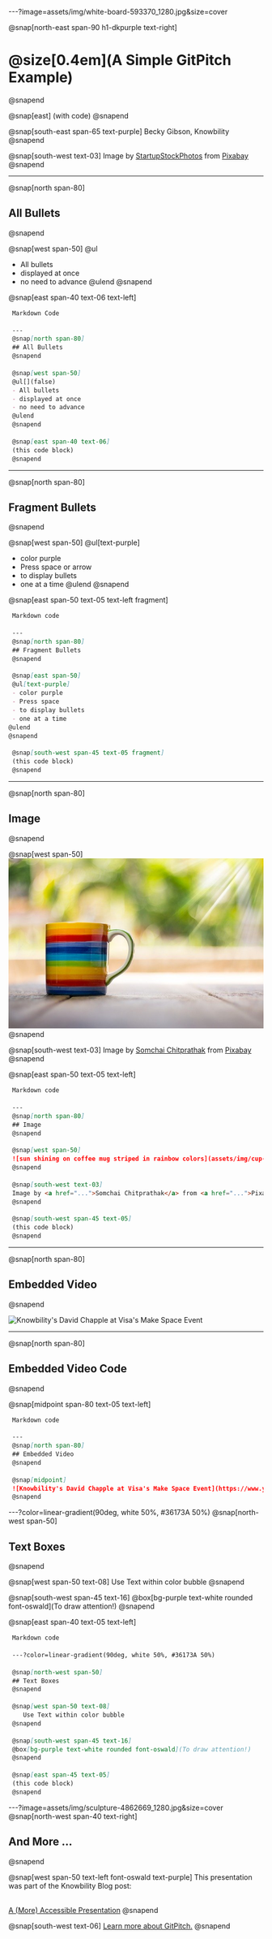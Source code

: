 ---?image=assets/img/white-board-593370_1280.jpg&size=cover

@snap[north-east span-90 h1-dkpurple text-right]
# @size[0.4em](A Simple GitPitch Example)
@snapend

@snap[east]
(with code)
@snapend

@snap[south-east span-65 text-purple]
Becky Gibson, Knowbility
@snapend

@snap[south-west text-03]
Image by <a href="https://pixabay.com/users/StartupStockPhotos-690514/?utm_source=link-attribution&amp;utm_medium=referral&amp;utm_campaign=image&amp;utm_content=593370">StartupStockPhotos</a> from <a href="https://pixabay.com/?utm_source=link-attribution&amp;utm_medium=referral&amp;utm_campaign=image&amp;utm_content=593370">Pixabay</a>
@snapend

---
@snap[north span-80]
## All Bullets
@snapend

@snap[west span-50]
@ul[](false)
- All bullets
- displayed at once
- no need to advance
@ulend
@snapend

@snap[east span-40 text-06 text-left]
```markdown zoom-15 code-wrap
 Markdown Code
 
 ---
 @snap[north span-80]
 ## All Bullets
 @snapend

 @snap[west span-50]
 @ul[](false)
 - All bullets
 - displayed at once
 - no need to advance
 @ulend
 @snapend

 @snap[east span-40 text-06]
 (this code block)
 @snapend
```
---
@snap[north span-80]
## Fragment Bullets
@snapend

@snap[west span-50]
@ul[text-purple]
- color purple
- Press space or arrow
- to display bullets
- one at a time
@ulend
@snapend

@snap[east span-50 text-05 text-left fragment]
```markdown zoom-15 code-wrap
 Markdown code
 
 ---
 @snap[north span-80]
 ## Fragment Bullets
 @snapend

 @snap[east span-50]
 @ul[text-purple]
 - color purple
 - Press space
 - to display bullets
 - one at a time
@ulend
@snapend

 @snap[south-west span-45 text-05 fragment]
 (this code block)
 @snapend
```

---
@snap[north span-80]
## Image
@snapend

@snap[west span-50]
![sun shining on coffee mug striped in rainbow colors](assets/img/cup-2315554_640.jpg)
@snapend

@snap[south-west text-03]
Image by <a href="https://pixabay.com/users/95839-95839/?utm_source=link-attribution&amp;utm_medium=referral&amp;utm_campaign=image&amp;utm_content=2315554">Somchai Chitprathak</a> from <a href="https://pixabay.com/?utm_source=link-attribution&amp;utm_medium=referral&amp;utm_campaign=image&amp;utm_content=2315554">Pixabay</a>
@snapend

@snap[east span-50 text-05 text-left]
```markdown zoom-15 code-wrap
 Markdown code
 
 ---
 @snap[north span-80]
 ## Image
 @snapend

 @snap[west span-50]
 ![sun shining on coffee mug striped in rainbow colors](assets/img/cup-2315554_640.jpg)
 @snapend

 @snap[south-west text-03]
 Image by <a href="...">Somchai Chitprathak</a> from <a href="...">Pixabay</a>
 @snapend
 
 @snap[south-west span-45 text-05]
 (this code block)
 @snapend
```

---
@snap[north span-80]
## Embedded Video
@snapend


![Knowbility's David Chapple at Visa's Make Space Event](https://www.youtube.com/embed/gjUFgOqGZEo)


---
@snap[north span-80]
## Embedded Video Code
@snapend


@snap[midpoint span-80 text-05 text-left]
```markdown zoom-15 code-wrap
 Markdown code
 
 ---
 @snap[north span-80]
 ## Embedded Video
 @snapend

 @snap[midpoint]
 ![Knowbility's David Chapple at Visa's Make Space Event](https://www.youtube.com/embed/gjUFgOqGZEo)
 @snapend
```
---?color=linear-gradient(90deg, white 50%, #36173A 50%)
@snap[north-west span-50]
## Text Boxes
@snapend

@snap[west span-50 text-08]
Use Text within color bubble
@snapend

@snap[south-west span-45 text-16]
@box[bg-purple text-white rounded font-oswald](To draw attention!)
@snapend

@snap[east span-40 text-05 text-left]
```markdown zoom-15 code-wrap
 Markdown code
 
 ---?color=linear-gradient(90deg, white 50%, #36173A 50%)
 
 @snap[north-west span-50]
 ## Text Boxes
 @snapend
 
 @snap[west span-50 text-08]
	Use Text within color bubble
 @snapend

 @snap[south-west span-45 text-16]
 @box[bg-purple text-white rounded font-oswald](To draw attention!)
 @snapend
 
 @snap[east span-45 text-05]
 (this code block)
 @snapend
```
---?image=assets/img/sculpture-4862669_1280.jpg&size=cover
@snap[north-west span-40 text-right]
## And More ...
@snapend


@snap[west span-50 text-left font-oswald text-purple]
This presentation was part of the Knowbility Blog post: 

<br><a href="https://knowbility.org/blog/">A (More) Accessible Presentation</a>
@snapend

@snap[south-west text-06]
<a href="https://gitpitch.com/" target="_blank">Learn more about GitPitch.</a>
@snapend

